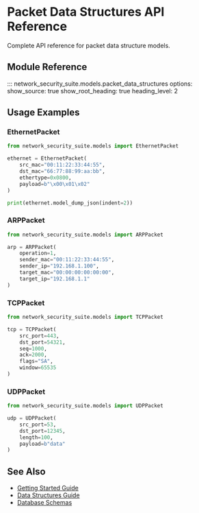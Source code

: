 # Packet Data Structures API Reference

Complete API reference for packet data structure models.

## Module Reference

::: network_security_suite.models.packet_data_structures
    options:
      show_source: true
      show_root_heading: true
      heading_level: 2

## Usage Examples

### EthernetPacket

```python
from network_security_suite.models import EthernetPacket

ethernet = EthernetPacket(
    src_mac="00:11:22:33:44:55",
    dst_mac="66:77:88:99:aa:bb",
    ethertype=0x0800,
    payload=b"\x00\x01\x02"
)

print(ethernet.model_dump_json(indent=2))
```

### ARPPacket

```python
from network_security_suite.models import ARPPacket

arp = ARPPacket(
    operation=1,
    sender_mac="00:11:22:33:44:55",
    sender_ip="192.168.1.100",
    target_mac="00:00:00:00:00:00",
    target_ip="192.168.1.1"
)
```

### TCPPacket

```python
from network_security_suite.models import TCPPacket

tcp = TCPPacket(
    src_port=443,
    dst_port=54321,
    seq=1000,
    ack=2000,
    flags="SA",
    window=65535
)
```

### UDPPacket

```python
from network_security_suite.models import UDPPacket

udp = UDPPacket(
    src_port=53,
    dst_port=12345,
    length=100,
    payload=b"data"
)
```

## See Also

- [Getting Started Guide](../getting-started.md)
- [Data Structures Guide](../data-structures.md)
- [Database Schemas](database-schemas.md)
